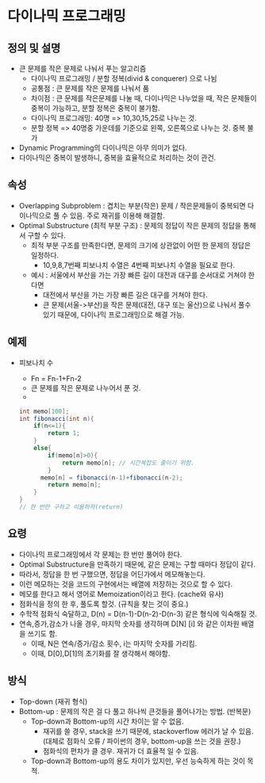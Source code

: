 # 다이나믹 프로그래밍

## 정의 및 설명

- 큰 문제를 작은 문제로 나눠서 푸는 알고리즘
  - 다이나믹 프로그래밍 / 분할 정복(divid & conquerer) 으로 나뉨
  - 공통점 : 큰 문제를 작은 문제를 나눠서 품
  - 차이점 : 큰 문제를 작은문제를 나눌 때, 다이나믹은 나누었을 때, 작은 문제들이 중복이 가능하고, 분할 정복은 중복이 불가함.
  - 다이나믹 프로그래밍: 40명 => 10,30,15,25로 나누는 것. 
  - 분할 정복 => 40명중 가운데를 기준으로 왼쪽, 오른쪽으로 나누는 것. 중복 불가
- Dynamic Programming의 다이나믹은 아무 의미가 없다.
- 다이나믹은 중복이 발생하니, 중복을 효율적으로 처리하는 것이 관건.

## 속성

- Overlapping Subproblem : 겹치는 부분(작은) 문제 / 작은문제들이 중복되면 다이나믹으로 풀 수 있음. 주로 재귀를 이용해 해결함.
- Optimal Substructure (최적 부분 구조) : 문제의 정답이 작은 문제의 정답을 통해서 구할 수 있다.
  - 최적 부분 구조를 만족한다면, 문제의 크기에 상관없이 어떤 한 문제의 정답은 일정하다.
    - 10,9,8,7번째 피보나치 수열은 4번째 피보나치 수열을 필요로 한다.
  - 예시 : 서울에서 부산을 가는 가장 빠른 길이 대전과 대구를 순서대로 거쳐야 한다면
    - 대전에서 부산을 가는 가장 빠른 길은 대구를 거쳐야 한다.
    - 큰 문제(서울->부산)을 작은 문제(대전, 대구 또는 울산)으로 나눠서 풀수 있기 때문에, 다이나믹 프로그래밍으로 해결 가능.

## 예제

- 피보나치 수

  - Fn = Fn-1+Fn-2
  - 큰 문제를 작은 문제로 나누어서 푼 것.
  - 

  ```java
  int memo[100];
  int fibonacci(int n){
      if(n<=1){
          return 1;
      }
      else{
          if(memo[n]>0){
              return memo[n]; // 시간복잡도 줄이기 위함.
          }
        memo[n] = fibonacci(n-1)+fibonacci(n-2);
          return memo[n];
      } 
  }
  // 한 번만 구하고 이용하자(return)
  ```

  

## 요령

- 다이나믹 프로그래밍에서 각 문제는 한 번만 풀어야 한다.
- Optimal Substructure을 만족하기 때문에, 같은 문제는 구할 때마다 정답이 같다.
- 따라서, 정답을 한 번 구했으면, 정답을 어딘가에서 메모해놓는다.
- 이런 메모하는 것을 코드의 구현에서는 배열에 저장하는 것으로 할 수 있다.
- 메모를 한다고 해서 영어로 Memoization이라고 한다. (cache와 유사)
- 점화식을 정의 한 후, 풀도록 할것. (규칙을 찾는 것이 중요.)
- 수학적 점화식 숙달하고, D(n) = D(n-1)-D(n-2)-D(n-3) 같은 형식에 익숙해질 것.
- 연속,증가,감소가 나올 경우, 마지막 숫자를 생각하며 D[N] [i] 와 같은 이차원 배열을 쓰기도 함.
  - 이때, N은 연속/증가/감소 횟수, i는 마지막 숫자를 가리킴.
  - 이때, D[0],D[1]의 초기화를 잘 생각해서 해야함.

## 방식

- Top-down (재귀 형식)
- Bottom-up : 문제의 작은 걸 다 풀고 하나씩 큰것들을 풀어나가는 방법. (반복문)
  - Top-down과 Bottom-up의 시간 차이는 알 수 없음.
    - 재귀를 쓸 경우, stack을 쓰기 때문에, stackoverflow 에러가 날 수 있음.(대체로 점화식 오류 / 파이썬의 경우, bottom-up을 쓰는 것을 권장.)
    - 점화식의 편차가 클 경우. 재귀가 더 효율적 일 수 있음.
  - Top-down과 Bottom-up의 용도 차이가 있지만, 우선 능숙하게 하는 것이 목적.